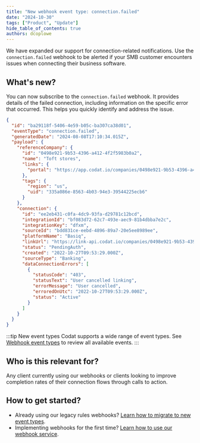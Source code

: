 ```yaml
---
title: "New webhook event type: connection.failed"
date: "2024-10-30"
tags: ["Product", "Update"]
hide_table_of_contents: true
authors: dcoplowe
---
```


We have expanded our support for connection-related notifications. Use the `connection.failed` webhook to be alerted if your SMB customer encounters issues when connecting their business software.

<!--truncate-->

## What's new?

You can now subscribe to the `connection.failed` webhook. It provides details of the failed connection, including information on the specific error that occurred. This helps you quickly identify and address the issue.

```json title="Connection event type schema structure"
{
  "id": "ba29118f-5406-4e59-b05c-ba307ca38d01",
  "eventType": "connection.failed",
  "generatedDate": "2024-08-08T17:10:34.015Z",
  "payload": {
    "referenceCompany": {
      "id": "0498e921-9b53-4396-a412-4f2f5983b0a2",
      "name": "Toft stores",
      "links": {
        "portal": "https://app.codat.io/companies/0498e921-9b53-4396-a412-4f2f5983b0a2/summary"
      },
      "tags": {
        "region": "us",
        "uid": "335a086e-8563-4b03-94e3-39544225ecb6"
      }
    },
    "connection": {
      "id": "ee2eb431-c0fa-4dc9-93fa-d29781c12bcd",
      "integrationId": "bf083d72-62c7-493e-aec9-81b4dbba7e2c",
      "integrationKey": "dfxm",
      "sourceId": "bdd831ce-eebd-4896-89a7-20e5ee8989ee",
      "platformName": "Basiq",
      "linkUrl": "https://link-api.codat.io/companies/0498e921-9b53-4396-a412-4f2f5983b0a2/connections/ee2eb431-c0fa-4dc9-93fa-d29781c12bcd/start",
      "status": "PendingAuth",
      "created": "2022-10-27T09:53:29.000Z",
      "sourceType": "Banking",
      "dataConnectionErrors": [
        {
          "statusCode": "403",
          "statusText": "User cancelled linking",
          "errorMessage": "User cancelled",
          "erroredOnUtc": "2022-10-27T09:53:29.000Z",
          "status": "Active"
        }
      ]
    }
  }
}
```

:::tip New event types
Codat supports a wide range of event types. See [Webhook event types](/using-the-api/webhooks/event-types) to review all available events.
:::

## Who is this relevant for?

Any client currently using our webhooks or clients looking to improve completion rates of their connection flows through calls to action.

## How to get started?

- Already using our legacy rules webhooks? [Learn how to migrate to new event types](/using-the-api/webhooks/migrating-to-new-event-types).
- Implementing webhooks for the first time? [Learn how to use our webhook service](/using-the-api/webhooks/create-consumer).
